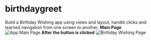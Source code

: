 # birthdaygreet
Build a Birthday Wishing app using views and layout, handle clicks and learned navigation from one screen to another.
**Main Page**
![App Main Page](https://drive.google.com/file/d/1FZrwsQ0bKSJ8IgQGawMB2hF2zttUWKND/view?usp=sharing)
**After the button is clicked**
![Birthday Wishing Page](https://drive.google.com/file/d/1FUrzgldaIZNEzA62dyqf6PG55XGGnbow/view?usp=sharing)
